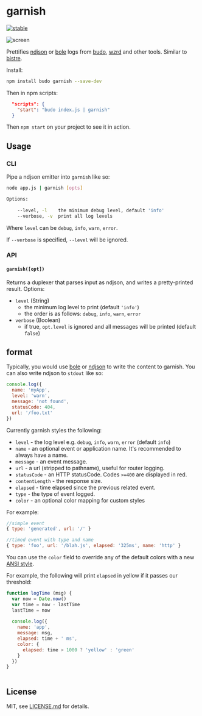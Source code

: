 # garnish

[![stable](http://badges.github.io/stability-badges/dist/stable.svg)](http://github.com/badges/stability-badges)

![screen](http://i.imgur.com/a6lMvDY.png)

Prettifies [ndjson](http://ndjson.org/) or [bole](https://github.com/rvagg/bole) logs from [budo](https://github.com/mattdesl/budo), [wzrd](https://github.com/maxogden/wzrd/) and other tools. Similar to [bistre](https://github.com/hughsk/bistre).

Install: 

```sh
npm install budo garnish --save-dev
```

Then in npm scripts:

```json
  "scripts": {
    "start": "budo index.js | garnish"
  }
```

Then `npm start` on your project to see it in action. 

## Usage

### CLI

Pipe a ndjson emitter into `garnish` like so:

```sh
node app.js | garnish [opts]

Options:
    
    --level, -l    the minimum debug level, default 'info'
    --verbose, -v  print all log levels
```

Where `level` can be `debug`, `info`, `warn`, `error`.

If `--verbose` is specified, `--level` will be ignored.

### API

#### `garnish([opt])`

Returns a duplexer that parses input as ndjson, and writes a pretty-printed result. Options:

- `level` (String)
  - the minimum log level to print (default `'info'`)
  - the order is as follows: `debug`, `info`, `warn`, `error`
- `verbose` (Boolean)
  - if true, `opt.level` is ignored and all messages will be printed (default `false`)


## format

Typically, you would use [bole](https://github.com/rvagg/bole) or [ndjson](https://www.npmjs.com/package/ndjson) to write the content to garnish. You can also write ndjson to `stdout` like so:

```js
console.log({
  name: 'myApp',
  level: 'warn',
  message: 'not found',
  statusCode: 404,
  url: '/foo.txt'
})
```

Currently garnish styles the following:

- `level` - the log level e.g. `debug`, `info`, `warn`, `error` (default `info`)
- `name` - an optional event or application name. It's recommended to always have a name.
- `message` - an event message.
- `url` - a url (stripped to pathname), useful for router logging.
- `statusCode` - an HTTP statusCode. Codes `>=400` are displayed in red.
- `contentLength` - the response size.
- `elapsed` - time elapsed since the previous related event.
- `type` - the type of event logged.
- `color` - an optional color mapping for custom styles

For example:

```js
//simple event
{ type: 'generated', url: '/' }

//timed event with type and name
{ type: 'foo', url: '/blah.js', elapsed: '325ms', name: 'http' }
```

You can use the `color` field to override any of the default colors with a new [ANSI style](https://github.com/chalk/ansi-styles). 

For example, the following will print `elapsed` in yellow if it passes our threshold:

```js
function logTime (msg) {
  var now = Date.now()
  var time = now - lastTime
  lastTime = now
    
  console.log({
    name: 'app',
    message: msg,
    elapsed: time + ' ms',
    color: {
      elapsed: time > 1000 ? 'yellow' : 'green'
    }
  })
}
  
```

## License

MIT, see [LICENSE.md](http://github.com/mattdesl/garnish/blob/master/LICENSE.md) for details.
